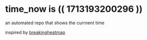 # time_now is (( 1713193200296 ))

an automated repo that shows the currnent time

inspired by [breakingheatmap](https://github.com/breakingheatmap/breakingheatmap)